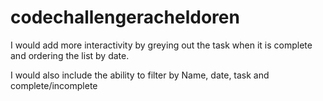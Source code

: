 # codechallengeracheldoren

I would add more interactivity by greying out the task when it is complete and ordering the list by date.

I would also include the ability to filter by Name, date, task and complete/incomplete

